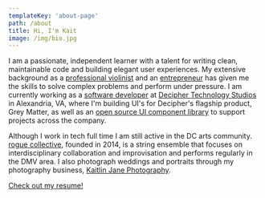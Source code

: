 ```yaml
---
templateKey: 'about-page'
path: /about
title: Hi, I'm Kait
image: /img/bio.jpg
---
```


I am a passionate, independent learner with a talent for writing clean, maintainable code and building elegant user experiences. My extensive background as a [professional violinist](https://www.youtube.com/watch?v=USPusTK9mYU) and an [entrepreneur](http://kaitlinjane.com) has given me the skills to solve complex problems and perform under pressure. I am currently working as a [software developer](http://deciphernow.com/staff/kaitlin-moreno) at [Decipher Technology Studios](http://deciphernow.com) in Alexandria, VA, where I'm building UI's for Decipher's flagship product, Grey Matter, as well as an [open source UI component library](https://github.com/DecipherNow/gm-ui-components/) to support projects across the company.

Although I work in tech full time I am still active in the DC arts community. [rogue collective](http://roguecollectivedc.com), founded in 2014, is a string ensemble that focuses on interdisciplinary collaboration and improvisation and performs regularly in the DMV area. I also photograph weddings and portraits through my photography business, [Kaitlin Jane Photography](http://kaitlinjane.com).

[Check out my resume!](/technical_resume_moreno.pdf)
